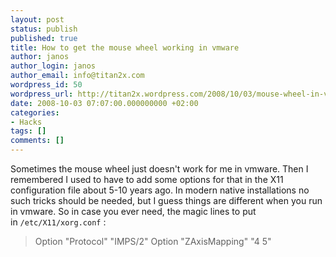 ```yaml
---
layout: post
status: publish
published: true
title: How to get the mouse wheel working in vmware
author: janos
author_login: janos
author_email: info@titan2x.com
wordpress_id: 50
wordpress_url: http://titan2x.wordpress.com/2008/10/03/mouse-wheel-in-vmware/
date: 2008-10-03 07:07:00.000000000 +02:00
categories:
- Hacks
tags: []
comments: []
---
```

Sometimes the mouse wheel just doesn't work for me in vmware. Then I remembered I used to have to add some options for that in the X11 configuration file about 5-10 years ago. In modern native installations no such tricks should be needed, but I guess things are different when you run in vmware. So in case you ever need, the magic lines to put in `/etc/X11/xorg.conf` :
<blockquote>Option "Protocol" "IMPS/2"
Option "ZAxisMapping" "4 5"</blockquote>
